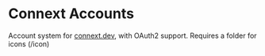 # Connext Accounts

Account system for [connext.dev](https://connext.dev), with OAuth2 support. Requires a folder for icons (/icon)
